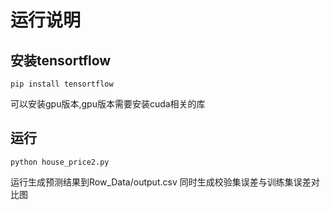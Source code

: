 # 运行说明

## 安装tensortflow

    pip install tensortflow

可以安装gpu版本,gpu版本需要安装cuda相关的库

## 运行

    python house_price2.py

运行生成预测结果到Row_Data/output.csv
同时生成校验集误差与训练集误差对比图
